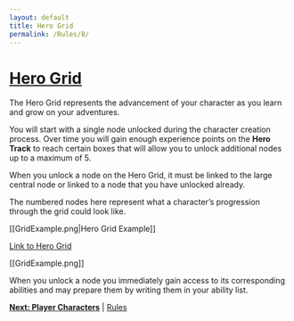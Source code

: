 ```yaml
---
layout: default
title: Hero Grid
permalink: /Rules/8/
---
```

# [Hero Grid](#hero-grid)
The Hero Grid represents the advancement of your character as you learn and grow on your adventures. 

You will start with a single node unlocked during the character creation process. Over time you will gain enough experience points on the **Hero Track** to reach certain boxes that will allow you to unlock additional nodes up to a maximum of 5.

When you unlock a node on the Hero Grid, it must be linked to the large central node or linked to a node that you have unlocked already. 

The numbered nodes here represent what a character’s progression through the grid could look like.

[[GridExample.png|Hero Grid Example]]

[Link to Hero Grid](GridExample.png "Hero Grid Link Example")

[[GridExample.png]]

When you unlock a node you immediately gain access to its corresponding abilities and may prepare them by writing them in your ability list.

**[Next: Player Characters]({{site.baseurl}}/Rules/9/)** | [Rules]({{site.baseurl}}/Rules/Index/#rules)